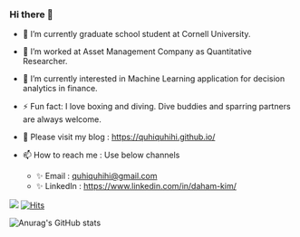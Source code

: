 ### Hi there 👋

- 🤔 I’m currently graduate school student at Cornell University.
- 🔭 I’m worked at Asset Management Company as Quantitative Researcher.
- 🌱 I’m currently interested in Machine Learning application for decision analytics in finance. 
- ⚡ Fun fact: I love boxing and diving. Dive buddies and sparring partners are always welcome. 

- 💬 Please visit my blog : https://quhiquhihi.github.io/


- 📫 How to reach me : Use below channels
  - ✨ Email : quhiquhihi@gmail.com
  - ✨ LinkedIn : https://www.linkedin.com/in/daham-kim/


<a href="https://quhiquhihi.github.io/" target="_blank"><img src="https://img.shields.io/badge/Homepage-FFCA28?style=flat-square&logo=HomeAdvisor&logoColor=White"/></a>
[![Hits](https://hits.seeyoufarm.com/api/count/incr/badge.svg?url=https%3A%2F%2Fgithub.com%2FQuhiQuhihi&count_bg=%2379C83D&title_bg=%23555555&icon=&icon_color=%23E7E7E7&title=Github&edge_flat=false)](https://hits.seeyoufarm.com)

![Anurag's GitHub stats](https://github-readme-stats.vercel.app/api?username=QuhiQuhihi&show_icons=true&theme=radical)


<!--
**QuhiQuhihi/QuhiQuhihi** is a ✨ _special_ ✨ repository because its `README.md` (this file) appears on your GitHub profile.

Here are some ideas to get you started:

- 🔭 I’m currently working on ...
- 🌱 I’m currently learning ...
- 👯 I’m looking to collaborate on ...
- 🤔 I’m looking for help with ...
- 💬 Ask me about ...
- 📫 How to reach me: ...
- 😄 Pronouns: ...
- ⚡ Fun fact: ...
-->
